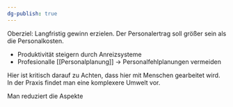 ```yaml
---
dg-publish: true
---
```

Oberziel: Langfristig gewinn erzielen.
Der Personalertrag soll größer sein als die Personalkosten.

- Produktivität steigern durch Anreizsysteme
- Profesionalle [[Personalplanung]] -> Personalfehlplanungen vermeiden


Hier ist kritisch darauf zu Achten, dass hier mit Menschen gearbeitet wird. In der Praxis findet man eine komplexere Umwelt vor.

Man reduziert die Aspekte 